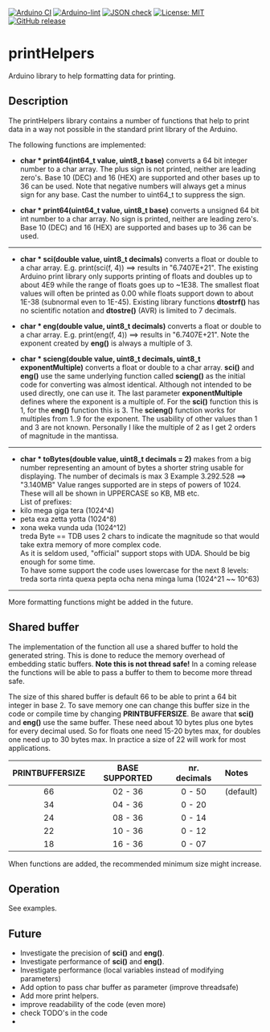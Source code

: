 
[![Arduino CI](https://github.com/RobTillaart/printHelpers/workflows/Arduino%20CI/badge.svg)](https://github.com/marketplace/actions/arduino_ci)
[![Arduino-lint](https://github.com/RobTillaart/printHelpers/actions/workflows/arduino-lint.yml/badge.svg)](https://github.com/RobTillaart/printHelpers/actions/workflows/arduino-lint.yml)
[![JSON check](https://github.com/RobTillaart/printHelpers/actions/workflows/jsoncheck.yml/badge.svg)](https://github.com/RobTillaart/printHelpers/actions/workflows/jsoncheck.yml)
[![License: MIT](https://img.shields.io/badge/license-MIT-green.svg)](https://github.com/RobTillaart/printHelpers/blob/master/LICENSE)
[![GitHub release](https://img.shields.io/github/release/RobTillaart/printHelpers.svg?maxAge=3600)](https://github.com/RobTillaart/printHelpers/releases)


# printHelpers

Arduino library to help formatting data for printing.


## Description

The printHelpers library contains a number of functions that help to print 
data in a way not possible in the standard print library of the Arduino.

The following functions are implemented:

- **char \* print64(int64_t value, uint8_t base)**  converts a 64 bit integer 
number to a char array. 
The plus sign is not printed, neither are leading zero's.
Base 10 (DEC) and 16 (HEX) are supported and other bases up to 36 can be used.
Note that negative numbers will always get a minus sign for any base.
Cast the number to uint64_t to suppress the sign.

- **char \* print64(uint64_t value, uint8_t base)** converts a unsigned 64 bit 
int number to a char array. 
No sign is printed, neither are leading zero's. 
Base 10 (DEC) and 16 (HEX) are supported and bases up to 36 can be used.

----

- **char \* sci(double value, uint8_t decimals)** converts a float or double to a 
char array. 
E.g. print(sci(f, 4)) ==> results in "6.7407E+21".
The existing Arduino print library only supports printing of floats and
doubles up to about 4E9 while the range of floats goes up to ~1E38. 
The smallest float values will often be printed as 0.00 while floats 
support down to about 1E-38 (subnormal even to 1E-45). 
Existing library functions **dtostrf()** has no scientific notation 
and **dtostre()** (AVR) is limited to 7 decimals.

- **char \* eng(double value, uint8_t decimals)** converts a float or double to a 
char array. 
E.g. print(eng(f, 4)) ==> results in "6.7407E+21".
Note the exponent created by **eng()** is always a multiple of 3.

- **char \* scieng(double value, uint8_t decimals, uint8_t exponentMultiple)** converts a 
float or double to a char array. 
**sci()** and **eng()** use the same underlying function called **scieng()** 
as the initial code for converting was almost identical.
Although not intended to be used directly, one can use it. 
The last parameter **exponentMultiple** defines where the exponent is a multiple of.
For the **sci()** function this is 1, for the **eng()** function this is 3.
The **scieng()** function works for multiples from 1..9 for the exponent.
The usability of other values than 1 and 3 are not known.
Personally I like the multiple of 2 as I get 2 orders of magnitude in the
mantissa.

----

- **char \* toBytes(double value, uint8_t decimals = 2)** makes from a big number 
representing an amount of bytes a shorter string usable for displaying.
The number of decimals is max 3
    Example  3.292.528 ==> "3.140MB" 
Value ranges supported are in steps of powers of 1024. 
These will all be shown in UPPERCASE so KB, MB etc.  
List of prefixes:
- kilo mega giga tera (1024\^4)
- peta exa zetta yotta (1024\^8)
- xona weka vunda uda (1024\^12)  
treda Byte == TDB uses 2 chars to indicate the magnitude so that would 
take extra memory of more complex code.  
As it is seldom used, "official" support stops with UDA. 
Should be big enough for some time.  
To have some support the code uses lowercase for the next 8 levels:  
treda sorta rinta quexa pepta ocha nena minga luma (1024\^21 ~~ 10\^63)

----

More formatting functions might be added in the future.


## Shared buffer

The implementation of the function all use a shared buffer to hold the 
generated string. 
This is done to reduce the memory overhead of embedding static buffers. 
**Note this is not thread safe!**
In a coming release the functions will be able to pass a buffer to them 
to become more thread safe.

The size of this shared buffer is default 66 to be able to print a 64 bit 
integer in base 2. 
To save memory one can change this buffer size in the code or compile time 
by changing **PRINTBUFFERSIZE**.
Be aware that  **sci()** and **eng()** use the same buffer. 
These need about 10 bytes plus one bytes for every decimal used.
So for floats one need 15-20 bytes max, for doubles one need up to 30 bytes max.
In practice a size of 22 will work for most applications.

| PRINTBUFFERSIZE | BASE SUPPORTED | nr. decimals | Notes     |
|:---------------:|:--------------:|:------------:|:----------|
|     66          |    02 - 36     |    0 - 50    | (default) |
|     34          |    04 - 36     |    0 - 20    |
|     24          |    08 - 36     |    0 - 14    |
|     22          |    10 - 36     |    0 - 12    |
|     18          |    16 - 36     |    0 - 07    |

When functions are added, the recommended minimum size might increase.


## Operation

See examples.


## Future

- Investigate the precision of **sci()** and **eng()**.
- Investigate performance of **sci()** and **eng()**.
- Investigate performance (local variables instead of modifying parameters)
- Add option to pass char buffer as parameter (improve threadsafe)
- Add more print helpers. 
- improve readability of the code (even more)
- check TODO's in the code
- 
